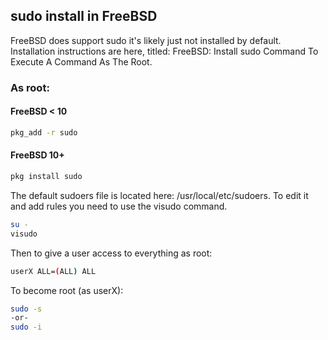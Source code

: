 ## sudo install in FreeBSD

FreeBSD does support sudo it's likely just not installed by default. 
Installation instructions are here, titled: FreeBSD: Install sudo Command To Execute A Command As The Root.

### As root:
#### FreeBSD < 10
```sh
pkg_add -r sudo
```
#### FreeBSD 10+
```sh
pkg install sudo
```
The default sudoers file is located here: /usr/local/etc/sudoers. 
To edit it and add rules you need to use the visudo command.
```sh
su -
visudo
```
Then to give a user access to everything as root:
```sh
userX ALL=(ALL) ALL
```
To become root (as userX):
```sh
sudo -s
-or-
sudo -i
```
